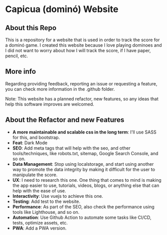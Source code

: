 # Capicua (dominó) Website

## About this Repo

This is a repository for a website that is used in order to track the score for a dominó game.
I created this website because I love playing dominoes and I did not want to worry about how
I will track the score, if I have paper, pencil, etc. 

## More info

Regarding providing feedback, reporting an issue or requesting a feature, you can check more information in the .github folder. 

Note: This website has a planned refactor, new features, so any ideas that help this software improves are welcomed. 

## About the Refactor and new Features

- **A more maintainable and scalable css in the long term**: I'll use SASS for this, and bootstrap.
- **Feat**: Dark Mode 
- **SEO**: Add meta tags that will help with the seo, and other tools/techniques, like robots.txt, sitemap, Google Search Console, and so on.
- **Data Management**: Stop using localstorage, and start using another way to promote the data integrity by making it difficult for the user to manipulate the score.
- **UX**: I need to research this one. One thing that comes to mind is making the app easier to use, tutorials, videos, blogs, or anything else that can help with the ease of use. 
- **Interactivity**: Use vuejs to achieve this one. 
- **Testing**: Add test to the website. 
- **Performance**: As part of the SEO, also check the performance using tools like Lighthouse, and so on.
- **Automation**: Use Github Action to automate some tasks like CI/CD, tests, optimize assets, etc. 
- **PWA**: Add a PWA version. 

